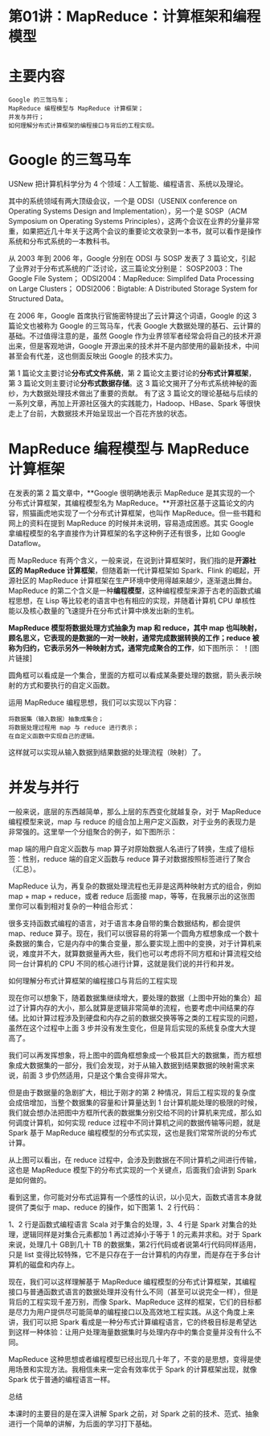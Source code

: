# 第01讲：MapReduce：计算框架和编程模型

# 主要内容

    Google 的三驾马车；
    MapReduce 编程模型与 MapReduce 计算框架；
    并发与并行；
    如何理解分布式计算框架的编程接口与背后的工程实现。

# Google 的三驾马车

USNew 把计算机科学分为 4 个领域：人工智能、编程语言、系统以及理论。

其中的系统领域有两大顶级会议，一个是 ODSI（USENIX conference on Operating Systems Design and Implementation），另一个是 SOSP（ACM Symposium on Operating Systems Principles），这两个会议在业界的分量非常重，如果把近几十年关于这两个会议的重要论文收录到一本书，就可以看作是操作系统和分布式系统的一本教科书。

从 2003 年到 2006 年，Google 分别在 ODSI 与 SOSP 发表了 3 篇论文，引起了业界对于分布式系统的广泛讨论，这三篇论文分别是：
SOSP2003：The Google File System；
ODSI2004：MapReduce: Simplifed Data Processing on Large Clusters；
ODSI2006：Bigtable: A Distributed Storage System for Structured Data。

在 2006 年，Google 首席执行官施密特提出了云计算这个词语，Google 的这 3 篇论文也被称为 Google 的三驾马车，代表 Google 大数据处理的基石、云计算的基础。不过值得注意的是，虽然 Google 作为业界领军者经常会将自己的技术开源出来，但是客观地讲，Google 开源出来的技术并不是内部使用的最新技术，中间甚至会有代差，这也侧面反映出 Google 的技术实力。

第 1 篇论文主要讨论**分布式文件系统**，第 2 篇论文主要讨论的**分布式计算框架**，第 3 篇论文则主要讨论**分布式数据存储**。这 3 篇论文揭开了分布式系统神秘的面纱，为大数据处理技术做出了重要的贡献。 有了这 3 篇论文的理论基础与后续的一系列文章，再加上开源社区强大的实践能力，Hadoop、HBase、Spark 等很快走上了台前，大数据技术开始呈现出一个百花齐放的状态。

# MapReduce 编程模型与 MapReduce 计算框架

在发表的第 2 篇文章中，**Google 很明确地表示 MapReduce 是其实现的一个分布式计算框架，其编程模型名为 MapReduce。**开源社区基于这篇论文的内容，照猫画虎地实现了一个分布式计算框架，也叫作 MapReduce。但一些书籍和网上的资料在提到 MapReduce 的时候并未说明，容易造成困惑。其实 Google 拿编程模型的名字直接作为计算框架的名字这种例子还有很多，比如 Google Dataflow。

而 MapReduce 有两个含义，一般来说，在说到计算框架时，我们指的是**开源社区的 MapReduce 计算框架**，但随着新一代计算框架如 Spark、Flink 的崛起，开源社区的 MapReduce 计算框架在生产环境中使用得越来越少，逐渐退出舞台。MapReduce 的第二个含义是一种**编程模型**，这种编程模型来源于古老的函数式编程思想，在 Lisp 等比较老的语言中也有相应的实现，并随着计算机 CPU 单核性能以及核心数量的飞速提升在分布式计算中焕发出新的生机。

**MapReduce 模型将数据处理方式抽象为 map 和 reduce，其中 map 也叫映射，顾名思义，它表现的是数据的一对一映射，通常完成数据转换的工作；reduce 被称为归约，它表示另外一种映射方式，通常完成聚合的工作**，如下图所示：
！[图片链接]

圆角框可以看成是一个集合，里面的方框可以看成某条要处理的数据，箭头表示映射的方式和要执行的自定义函数。

运用 MapReduce 编程思想，我们可以实现以下内容：

    将数据集（输入数据）抽象成集合；
    将数据处理过程用 map 与 reduce 进行表示；
    在自定义函数中实现自己的逻辑。

这样就可以实现从输入数据到结果数据的处理流程（映射）了。

# 并发与并行

一般来说，底层的东西越简单，那么上层的东西变化就越复杂，对于 MapReduce 编程模型来说，map 与 reduce 的组合加上用户定义函数，对于业务的表现力是非常强的。这里举一个分组聚合的例子，如下图所示：







map 端的用户自定义函数与 map 算子对原始数据人名进行了转换，生成了组标签：性别，reduce 端的自定义函数与 reduce 算子对数据按照标签进行了聚合（汇总）。



MapReduce 认为，再复杂的数据处理流程也无非是这两种映射方式的组合，例如 map + map + reduce，或者 reduce 后面接 map，等等，在我展示出的这张图里你可以看到相对复杂的一种组合形式：







很多支持函数式编程的语言，对于语言本身自带的集合数据结构，都会提供 map、reduce 算子。现在，我们可以很容易的将第一个圆角方框想象成一个数十条数据的集合，它是内存中的集合变量，那么要实现上图中的变换，对于计算机来说，难度并不大，就算数据量再大些，我们也可以考虑将不同方框和计算流程交给同一台计算机的 CPU 不同的核心进行计算，这就是我们说的并行和并发。

如何理解分布式计算框架的编程接口与背后的工程实现

现在你可以想象下，随着数据集继续增大，要处理的数据（上图中开始的集合）超过了计算内存的大小，那么就算是逻辑非常简单的流程，也要考虑中间结果的存储。比如计算过程涉及到硬盘和内存之前的数据交换等等之类的工程实现的问题，虽然在这个过程中上面 3 步并没有发生变化，但是背后实现的系统复杂度大大提高了。



我们可以再发挥想象，将上图中的圆角框想象成一个极其巨大的数据集，而方框想象成大数据集的一部分，我们会发现，对于从输入数据到结果数据的映射需求来说，前面 3 步仍然适用，只是这个集合变得非常大。



但是由于数据量的急剧扩大，相比于刚才的第 2 种情况，背后工程实现的复杂度会成倍增加，当整个数据集的容量和计算量达到 1 台计算机能处理的极限的时候，我们就会想办法把图中方框所代表的数据集分别交给不同的计算机来完成，那么如何调度计算机，如何实现 reduce 过程中不同计算机之间的数据传输等问题，就是 Spark 基于 MapReduce 编程模型的分布式实现，这也是我们常常所说的分布式计算。



从上图可以看出，在 reduce 过程中，会涉及到数据在不同计算机之间进行传输，这也是 MapReduce 模型下的分布式实现的一个关键点，后面我们会讲到 Spark 是如何做的。



看到这里，你可能对分布式运算有一个感性的认识，以小见大，函数式语言本身就提供了类似于 map、reduce 的操作，如下图第 1、2 行代码：











1、2 行是函数式编程语言 Scala 对于集合的处理，3、4 行是 Spark 对集合的处理，逻辑同样是对集合元素都加 1 再过滤掉小于等于 1 的元素并求和。对于 Spark 来说，处理几十 GB到几十 TB 的数据集，第2行代码或者说第4行代码同样适用，只是 list 变得比较特殊，它不是只存在于一台计算机的内存里，而是存在于多台计算机的磁盘和内存上。



现在，我们可以这样理解基于 MapReduce 编程模型的分布式计算框架，其编程接口与普通函数式语言的数据处理并没有什么不同（甚至可以说完全一样），但是背后的工程实现千差万别，而像 Spark、MapReduce 这样的框架，它们的目标都是尽力为用户提供尽可能简单的编程接口以及高效地工程实践。从这个角度上来讲，我们可以把 Spark 看成是一种分布式计算编程语言，它的终极目标是希望达到这样一种体验：让用户处理海量数据集时与处理内存中的集合变量并没有什么不同。



MapReduce 这种思想或者编程模型已经出现几十年了，不变的是思想，变得是使用场景和实现方法。我相信未来一定会有效率优于 Spark 的计算框架出现，就像 Spark 优于普通的编程语言一样。

总结

本课时的主要目的是在深入讲解 Spark 之前，对 Spark 之前的技术、范式、抽象进行一个简单的讲解，为后面的学习打下基础。

